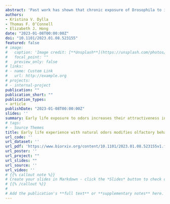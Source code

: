 ```yaml
---
abstract: 'Past work has shown that chronic exposure of Drosophila to intense monomolecular odors in early life leads to homeostatic adaptation of olfactory neural responses and behavioral habituation to the familiar odor. Here, we found that, in contrast, persistent exposure to natural odors in early life increases behavioral attraction selectively to familiar odors. Odor experience increases the attractiveness of natural odors that are innately attractive and decreases the aversiveness of natural odors that are innately aversive. These changes in olfactory behavior are unlikely to arise from changes in the sensitivity of olfactory neurons at the first stages of olfactory processing: odor-evoked output from antennal lobe projection neurons was unchanged by chronic exposure to natural odors in terms of olfactory sensitivity, relational distances between odors, or response dynamics. We reveal a requirement for additional features of the environment beyond the odor in establishing odor experience-dependent behavioral plasticity. Passive odor exposure in a featureless environment lacking strong reinforcing cues was insufficient to elicit changes in olfactory preference; however, the same odor exposure resulted in behavioral plasticity when food was present in the environment. Together, these results indicate that behavioral plasticity elicited by persistent exposure to natural odors in early life is mediated by an associative process. In addition, they highlight the importance of using naturalistic odor stimuli for investigating olfactory function.'
authors:
- Kristina V. Dylla
- Thomas F. O’Connell
- Elizabeth J. Hong
date: "2023-01-08T00:00:00Z"
doi: "10.1101/2023.01.08.523155"
featured: false
# image:
#   caption: 'Image credit: [**Unsplash**](https://unsplash.com/photos/s9CC2SKySJM)'
#   focal_point: ""
#   preview_only: false
# links:
# - name: Custom Link
#   url: http://example.org
# projects:
# - internal-project
publication: ""
publication_short: ""
publication_types:
- article
publishDate: "2023-01-08T00:00:00Z"
slides: ''
summary: Early life exposure to odors increases their attractiveness in adult flies.
# tags:
# - Source Themes
title: Early life experience with natural odors modifies olfactory behavior through an associative process
url_code: ''
url_dataset: ''
url_pdf: 'https://www.biorxiv.org/content/10.1101/2023.01.08.523155v1.full.pdf'
url_poster: ''
url_project: ""
url_slides: ""
url_source: ''
url_video: ''
# {{% callout note %}}
# Create your slides in Markdown - click the *Slides* button to check out the example.
# {{% /callout %}}
# 
# Add the publication's **full text** or **supplementary notes** here. You can use rich formatting such as including [code, math, and images](https://docs.hugoblox.com/content/writing-markdown-latex/).
---
```




